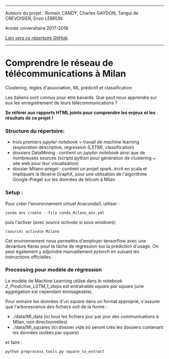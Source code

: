 ___
Auteurs du projet : Romain CANDY, Charles GAYDON, Tangui de CREVOISIER, Enzo LEBRUN

Année universitaire 2017-2018

[*Lien vers ce répertoire GitHub*](https://github.com/CharlesGaydon/Understanding-Telecom-Dynamics-in-Milano/).
___

# Comprendre le réseau de télécommunications à Milan 
Clustering, règles d'association, ML prédictif et classification

Les italiens sont connus pour etre bavards. Que peut nous apprendre sur eux les enregistrement de leurs télécommunications ?

**Se référer aux rapports HTML joints pour comprendre les enjeux et les résultats de ce projet !**

### Structure du répertoire:

- trois premiers *jupyter notebook* = travail de machine learning (exploration descriptive, régression (LSTM), classification)
- dossiers DataMining : contient un *jupyter notebook* ainsi que de nombreuses sources (scripts python pour génération de clustering + site web pour leur visualisation)
- dossier Milano-pregel : contient un projet spark, écrit en scala et impliquant la librairie GraphX, pour une utilisation de l'algorithme Google-Pregel sur les données de telcom à Milan

### Setup :

Pour créer l'environnement virtuel Anaconda3, utiliser : 
	
	conda env create --file conda_Milano_env.yml

puis l'activer (avec *source activate* si sous windows):
	
	(source) activate Milano

Cet environnement nous permettra d'employer tensorflow avec une devanture Keras pour la tâche de régression sur la prédiction d'usage. On peut également y adjoindre manuellement *pytorch* en suivant les instructions officielles.

### Processing pour modèle de régression

Le modèle de Machine Learning utilisé dans le notebook *2_Predictive_LSTM_1_steps* est entraînable *square* par *square* (une aggrégation est cependant envisageable).

Pour extraire les données d'un *square* dans un format approprié, s'assurer que l'arborescence des fichiers soit de la forme :

- ./data/MI_data (ici tous les fichiers jour par jour des communications à Milan, non directionnelles)
- ./data/MI_squares (ici dossier vide où seront crés les dossiers contenant les données isolées par square)

et faire : 

	python preprocess_tools.py square_to_extract
